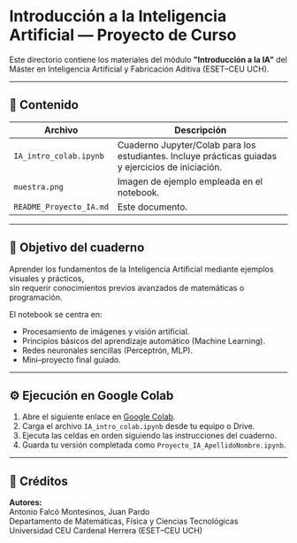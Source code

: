 # Introducción a la Inteligencia Artificial — Proyecto de Curso

Este directorio contiene los materiales del módulo **"Introducción a la IA"** del  
Máster en Inteligencia Artificial y Fabricación Aditiva (ESET–CEU UCH).

---

## 📂 Contenido

| Archivo | Descripción |
|----------|--------------|
| `IA_intro_colab.ipynb` | Cuaderno Jupyter/Colab para los estudiantes. Incluye prácticas guiadas y ejercicios de iniciación. |
| `muestra.png` | Imagen de ejemplo empleada en el notebook. |
| `README_Proyecto_IA.md` | Este documento. |

---

## 🎯 Objetivo del cuaderno

Aprender los fundamentos de la Inteligencia Artificial mediante ejemplos visuales y prácticos,  
sin requerir conocimientos previos avanzados de matemáticas o programación.

El notebook se centra en:
- Procesamiento de imágenes y visión artificial.
- Principios básicos del aprendizaje automático (Machine Learning).
- Redes neuronales sencillas (Perceptrón, MLP).
- Mini–proyecto final guiado.

---

## ⚙️ Ejecución en Google Colab

1. Abre el siguiente enlace en [Google Colab](https://colab.research.google.com/).  
2. Carga el archivo `IA_intro_colab.ipynb` desde tu equipo o Drive.  
3. Ejecuta las celdas en orden siguiendo las instrucciones del cuaderno.  
4. Guarda tu versión completada como `Proyecto_IA_ApellidoNombre.ipynb`.

---

## 🧠 Créditos

**Autores:**  
Antonio Falcó Montesinos, Juan Pardo  
Departamento de Matemáticas, Física y Ciencias Tecnológicas  
Universidad CEU Cardenal Herrera (ESET–CEU UCH)
